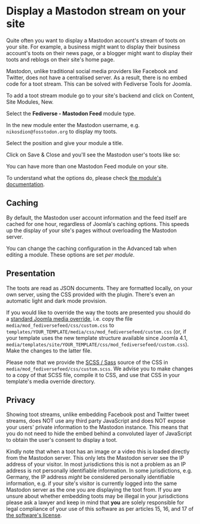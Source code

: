 # Display a Mastodon stream on your site

Quite often you want to display a Mastodon account's stream of toots on your site. For example, a business might want to display their business account's toots on their news page, or a blogger might want to display their toots and reblogs on their site's home page. 

Mastodon, unlike traditional social media providers like Facebook and Twitter, does not have a centralised server. As a result, there is no embed code for a toot stream. This can be solved with Fediverse Tools for Joomla.

To add a toot stream module go to your site's backend and click on Content, Site Modules, New.

Select the **Fediverse - Mastodon Feed** module type.

In the new module enter the Mastodon username, e.g. `nikosdion@fosstodon.org` to display my toots.

Select the position and give your module a title.

Click on Save & Close and you'll see the Mastodon user's toots like so:

[//]: # (TODO: IMAGE)

You can have more than one Mastodon Feed module on your site.

To understand what the options do, please check [the module's documentation](mod_fediversefeed.md).

## Caching

By default, the Mastodon user account information and the feed itself are cached for one hour, regardless of Joomla's caching options. This speeds up the display of your site's pages without overloading the Mastodon server.

You can change the caching configuration in the Advanced tab when editing a module. These options are set _per module_. 

## Presentation

The toots are read as JSON documents. They are formatted locally, on your own server, using the CSS provided with the plugin. There's even an automatic light and dark mode provision.

If you would like to override the way the toots are presented you should do a [standard Joomla media override](https://docs.joomla.org/Understanding_Output_Overrides#Media_Files_Override), i.e. copy the file `media/mod_fediversefeed/css/custom.css` to `templates/YOUR_TEMPLATE/media/css/mod_fediversefeed/custom.css` (or, if your template uses the new template structure available since Joomla 4.1, `media/templates/site/YOUR_TEMPLATE/css/mod_fediversefeed/custom.css`). Make the changes to the latter file.

Please note that we provide the [SCSS / Sass](https://sass-lang.com/) source of the CSS in `media/mod_fediversefeed/css/custom.scss`. We advise you to make changes to a copy of that SCSS file, compile it to CSS, and use that CSS in your template's media override directory.

## Privacy

Showing toot streams, unlike embedding Facebook post and Twitter tweet streams, does NOT use any third party JavaScript and does NOT expose your users' private information to the Mastodon instance. This means that you do not need to hide the embed behind a convoluted layer of JavaScript to obtain the user's consent to display a toot.

Kindly note that when a toot has an image or a video this is loaded directly from the Mastodon server. This only lets the Mastodon server see the IP address of your visitor. In most jurisdictions this is not a problem as an IP address is not personally identifiable information. In some jurisdictions, e.g. Germany, the IP address _might_ be considered personally identifiable information, e.g. if your site's visitor is currently logged into the same Mastodon server as the one you are displaying the toot from. If you are unsure about whether embedding toots may be illegal in your jurisdictions please ask a lawyer and keep in mind that **you** are solely responsible for legal compliance of your use of this software as per articles 15, 16, and 17 of [the software's license](../LICENSE). 
